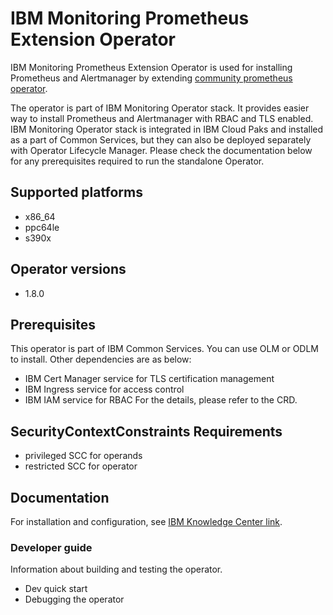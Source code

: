 # IBM Monitoring Prometheus Extension Operator

IBM Monitoring Prometheus Extension Operator is used for installing Prometheus and Alertmanager by extending [community prometheus operator](https://github.com/coreos/prometheus-operator).

The operator is part of IBM Monitoring Operator stack. It provides easier way to install Prometheus and Alertmanager with RBAC and TLS enabled. IBM Monitoring Operator stack is integrated in IBM Cloud Paks and installed as a part of Common Services, but they can also be deployed separately with Operator Lifecycle Manager. Please check the documentation below for any prerequisites required to run the standalone Operator.

## Supported platforms

- x86_64
- ppc64le
- s390x

## Operator versions

- 1.8.0

## Prerequisites

This operator is part of IBM Common Services. You can use OLM or ODLM to install. Other dependencies are as below:

- IBM Cert Manager service for TLS certification management
- IBM Ingress service for access control
- IBM IAM service for RBAC
For the details, please refer to the CRD.

## SecurityContextConstraints Requirements

- privileged SCC for operands
- restricted SCC for operator

## Documentation

For installation and configuration, see [IBM Knowledge Center link](http://ibm.biz/cpcsdocs).

### Developer guide

Information about building and testing the operator.
- Dev quick start
- Debugging the operator

